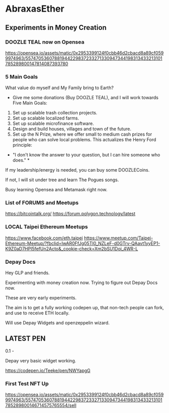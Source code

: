 # AbraxasEther

## Experiments in Money Creation

### DOOZLE TEAL now on Opensea

https://opensea.io/assets/matic/0x2953399124f0cbb46d2cbacd8a89cf0599974963/55747053607881944229837233271330947344198313433213101785289800147814087393780

### 5 Main Goals

What value do myself and My Family bring to Earth?

- Give me some donations (Buy DOOZLE TEAL), and I will work towards Five Main Goals:

1. Set up scalable trash collection projects.
2. Set up scalable localized farms.
3. Set up scalable microfinance software.
4. Design and build houses, villages and town of the future.
5. Set up the N Prize, where we offer small to medium cash prizes for people who can solve local problems. This actualizes the Henry Ford principle:

* "I don't know the answer to your question, but I can hire someone who does." *

If my leadership/energy is needed, you can buy some DOOZLECoins.

If not, I will sit under tree and learn The Pogues songs.

Busy learning Opensea and Metamask right now.

### List of FORUMS and Meetups

https://bitcointalk.org/
https://forum.polygon.technology/latest

### LOCAL Taipei Ethereum Meetups 

https://www.facebook.com/eth.taipei
https://www.meetup.com/Taipei-Ethereum-Meetup/?fbclid=IwAR0FfJg05TI0_NZLeF-d0GTrv-QAavt1yyEP1-K9Z0aD7HPl5fefUn2Acto&_cookie-check=Xm2bSU1Doi_4WR-L

### Depay Docs

Hey GLP and friends.

Experimenting with money creation now. Trying to figure out Depay Docs now. 

These are very early experiments. 

The aim is to get a fully working codepen up, that non-tech people can fork, and use to receive ETH locally. 

Will use Depay Widgets and openzeppelin wizard. 


## LATEST PEN

0.1 - 

Depay very basic widget working. 

https://codepen.io/Teeke/pen/NWYapgG




### First Test NFT Up

https://opensea.io/assets/matic/0x2953399124f0cbb46d2cbacd8a89cf0599974963/55747053607881944229837233271330947344198313433213101785289800146714575765554/sell
